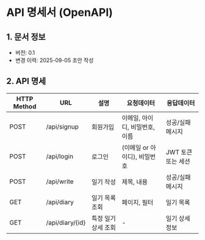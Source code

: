 # API 명세서 (OpenAPI)

## 1. 문서 정보
- 버전: 0.1
- 변경 이력: 2025-09-05 초안 작성

## 2. API 명세
| HTTP Method | URL | 설명 | 요청데이터 | 응답데이터 |
|---|---|---|---|---|
| POST | /api/signup | 회원가입 | 이메일, 아이디, 비밀번호, 이름 | 성공/실패 메시지|
| POST | /api/login | 로그인 |  (이메일 or 아이디), 비밀번호 | JWT 토큰 또는 세션 |
| POST | /api/write | 일기 작성 | 제목, 내용 | 성공/실패 메시지 |
| GET | /api/diary | 일기 목록 조회 | 페이지, 필터 | 일기 목록 |
| GET | /api/diary/{id} | 특정 일기 상세 조회 | - | 일기 상세 정보 | 


